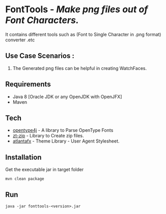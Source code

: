 
# FontTools - *Make png files out of Font Characters.*
It contains different tools such as (Font to Single Character in .png format) converter .etc
## Use Case Scenarios : 
 1. The Generated png files can be helpful in creating WatchFaces.

## Requirements

- Java 8 [Oracle JDK or any OpenJDK with OpenJFX]
- Maven

## Tech

- [opentype4j](https://github.com/Jkanon/opentype4j) - A library to Parse OpenType Fonts
- [zt-zip](https://github.com/zeroturnaround/zt-zip) - Library to Create zip files.
- [atlantafx](https://github.com/mkpaz/atlantafx) - Theme Library - User Agent Stylesheet.


## Installation
Get the executable jar in target folder

    mvn clean package
    
## Run
    
    java -jar fonttools-<version>.jar